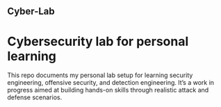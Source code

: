 ## Cyber-Lab
#  Cybersecurity lab for personal learning

This repo documents my personal lab setup for learning security engineering, offensive security, and detection engineering. It’s a work in progress aimed at building hands-on skills through realistic attack and defense scenarios.
